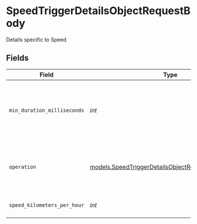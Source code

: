 # SpeedTriggerDetailsObjectRequestBody

Details specific to Speed


## Fields

| Field                                                                                                              | Type                                                                                                               | Required                                                                                                           | Description                                                                                                        | Example                                                                                                            |
| ------------------------------------------------------------------------------------------------------------------ | ------------------------------------------------------------------------------------------------------------------ | ------------------------------------------------------------------------------------------------------------------ | ------------------------------------------------------------------------------------------------------------------ | ------------------------------------------------------------------------------------------------------------------ |
| `min_duration_milliseconds`                                                                                        | *int*                                                                                                              | :heavy_check_mark:                                                                                                 | The number of milliseconds the trigger needs to stay active before alerting.                                       | 600000                                                                                                             |
| `operation`                                                                                                        | [models.SpeedTriggerDetailsObjectRequestBodyOperation](../models/speedtriggerdetailsobjectrequestbodyoperation.md) | :heavy_check_mark:                                                                                                 | How to evaluate the threshold.  Valid values: `GREATER`, `LESS`                                                    | GREATER                                                                                                            |
| `speed_kilometers_per_hour`                                                                                        | *int*                                                                                                              | :heavy_check_mark:                                                                                                 | The speed threshold value.                                                                                         | 120                                                                                                                |